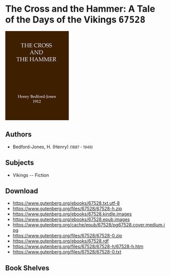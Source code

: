 # The Cross and the Hammer: A Tale of the Days of the Vikings <kbd>67528</kbd>

![](./cover.medium.jpg "")

## Authors


 - Bedford-Jones, H. (Henry) <small>(1887 - 1949)</small>

## Subjects


 - Vikings -- Fiction

## Download


 - https://www.gutenberg.org/ebooks/67528.txt.utf-8
 - https://www.gutenberg.org/files/67528/67528-h.zip
 - https://www.gutenberg.org/ebooks/67528.kindle.images
 - https://www.gutenberg.org/ebooks/67528.epub.images
 - https://www.gutenberg.org/cache/epub/67528/pg67528.cover.medium.jpg
 - https://www.gutenberg.org/files/67528/67528-0.zip
 - https://www.gutenberg.org/ebooks/67528.rdf
 - https://www.gutenberg.org/files/67528/67528-h/67528-h.htm
 - https://www.gutenberg.org/files/67528/67528-0.txt

## Book Shelves


